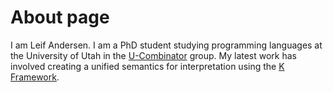 # About page

I am Leif Andersen. I am a PhD student studying programming languages at the University of Utah in the [U-Combinator](http://www.ucombinator.org/) group. My latest work has involved creating a unified semantics for interpretation using the [K Framework](http://www.kframework.org/).
